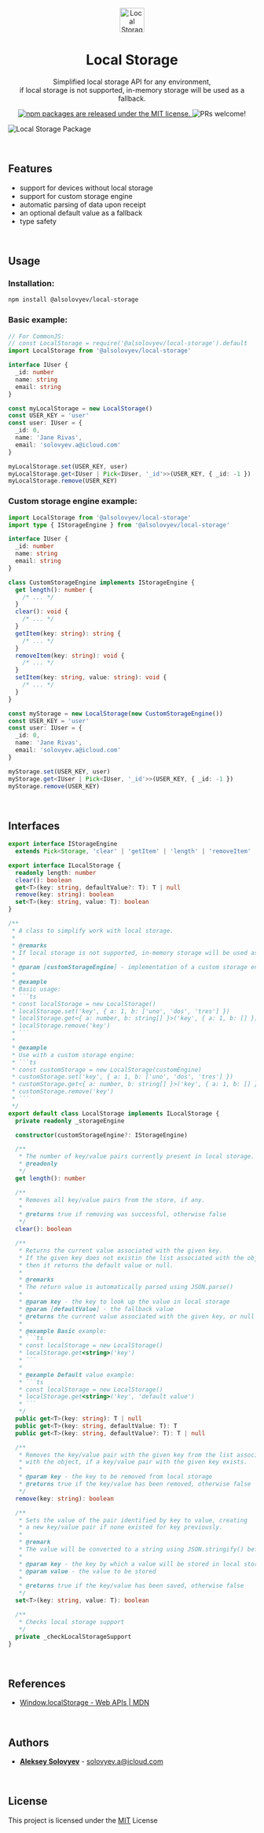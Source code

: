<br />
<div align="center">
  <img src="https://raw.githubusercontent.com/alsolovyev/npm-packages/master/packages/local-storage/assets/icon.png?raw=true" width="50" alt="Local Storage Package"/>
  <h1>Local Storage</h1>
  <p>Simplified local storage API for any environment, <br/> if local storage is not supported, in-memory storage will be used as a fallback.</p>

  <p>
    <a href="https://github.com/alsolovyev/npm-packages/blob/master/LICENSE">
      <img src="https://img.shields.io/badge/license-MIT-blue.svg" alt="npm packages are released under the MIT license." />
    </a>
    <img src="https://img.shields.io/badge/PRs-welcome-brightgreen.svg" alt="PRs welcome!" />
  </p>
</div>

![Local Storage Package](https://raw.githubusercontent.com/alsolovyev/npm-packages/master/packages/local-storage/assets/thumbnail.jpg)

<br />

## Features

- support for devices without local storage
- support for custom storage engine
- automatic parsing of data upon receipt
- an optional default value as a fallback
- type safety

<br />

## Usage

### Installation:

```sh
npm install @alsolovyev/local-storage
```

### Basic example:

```ts
// For CommonJS:
// const LocalStorage = require('@alsolovyev/local-storage').default
import LocalStorage from '@alsolovyev/local-storage'

interface IUser {
  _id: number
  name: string
  email: string
}

const myLocalStorage = new LocalStorage()
const USER_KEY = 'user'
const user: IUser = {
  _id: 0,
  name: 'Jane Rivas',
  email: 'solovyev.a@icloud.com'
}

myLocalStorage.set(USER_KEY, user)
myLocalStorage.get<IUser | Pick<IUser, '_id'>>(USER_KEY, { _id: -1 })
myLocalStorage.remove(USER_KEY)
```

### Custom storage engine example:

```ts
import LocalStorage from '@alsolovyev/local-storage'
import type { IStorageEngine } from '@alsolovyev/local-storage'

interface IUser {
  _id: number
  name: string
  email: string
}

class CustomStorageEngine implements IStorageEngine {
  get length(): number {
    /* ... */
  }
  clear(): void {
    /* ... */
  }
  getItem(key: string): string {
    /* ... */
  }
  removeItem(key: string): void {
    /* ... */
  }
  setItem(key: string, value: string): void {
    /* ... */
  }
}

const myStorage = new LocalStorage(new CustomStorageEngine())
const USER_KEY = 'user'
const user: IUser = {
  _id: 0,
  name: 'Jane Rivas',
  email: 'solovyev.a@icloud.com'
}

myStorage.set(USER_KEY, user)
myStorage.get<IUser | Pick<IUser, '_id'>>(USER_KEY, { _id: -1 })
myStorage.remove(USER_KEY)
```

<br />

## Interfaces

````ts
export interface IStorageEngine
  extends Pick<Storage, 'clear' | 'getItem' | 'length' | 'removeItem' | 'setItem'> {}

export interface ILocalStorage {
  readonly length: number
  clear(): boolean
  get<T>(key: string, defaultValue?: T): T | null
  remove(key: string): boolean
  set<T>(key: string, value: T): boolean
}

/**
 * A class to simplify work with local storage.
 *
 * @remarks
 * If local storage is not supported, in-memory storage will be used as a fallback.
 *
 * @param [customStorageEngine] - implementation of a custom storage engine
 *
 * @example
 * Basic usage:
 * ```ts
 * const localStorage = new LocalStorage()
 * localStorage.set('key', { a: 1, b: ['uno', 'dos', 'tres'] })
 * localStorage.get<{ a: number, b: string[] }>('key', { a: 1, b: [] })
 * localStorage.remove('key')
 * ```
 *
 * @example
 * Use with a custom storage engine:
 * ```ts
 * const customStorage = new LocalStorage(customEngine)
 * customStorage.set('key', { a: 1, b: ['uno', 'dos', 'tres'] })
 * customStorage.get<{ a: number, b: string[] }>('key', { a: 1, b: [] })
 * customStorage.remove('key')
 * ```
 */
export default class LocalStorage implements ILocalStorage {
  private readonly _storageEngine

  constructor(customStorageEngine?: IStorageEngine)

  /**
   * The number of key/value pairs currently present in local storage.
   * @readonly
   */
  get length(): number

  /**
   * Removes all key/value pairs from the store, if any.
   *
   * @returns true if removing was successful, otherwise false
   */
  clear(): boolean

  /**
   * Returns the current value associated with the given key.
   * If the given key does not existin the list associated with the object,
   * then it returns the default value or null.
   *
   * @remarks
   * The return value is automatically parsed using JSON.parse()
   *
   * @param key - the key to look up the value in local storage
   * @param [defaultValue] - the fallback value
   * @returns the current value associated with the given key, or null
   *
   * @example Basic example:
   * ```ts
   * const localStorage = new LocalStorage()
   * localStorage.get<string>('key')
   * ```
   *
   * @example Default value example:
   * ```ts
   * const localStorage = new LocalStorage()
   * localStorage.get<string>('key', 'default value')
   * ```
   */
  public get<T>(key: string): T | null
  public get<T>(key: string, defaultValue: T): T
  public get<T>(key: string, defaultValue?: T): T | null

  /**
   * Removes the key/value pair with the given key from the list associated
   * with the object, if a key/value pair with the given key exists.
   *
   * @param key - the key to be removed from local storage
   * @returns true if the key/value has been removed, otherwise false
   */
  remove(key: string): boolean

  /**
   * Sets the value of the pair identified by key to value, creating
   * a new key/value pair if none existed for key previously.
   *
   * @remark
   * The value will be converted to a string using JSON.stringify() before being stored
   *
   * @param key - the key by which a value will be stored in local storage
   * @param value - the value to be stored
   *
   * @returns true if the key/value has been saved, otherwise false
   */
  set<T>(key: string, value: T): boolean

  /**
   * Checks local storage support
   */
  private _checkLocalStorageSupport
}
````

<br/>

## References

- [Window.localStorage - Web APIs | MDN](https://developer.mozilla.org/en-US/docs/Web/API/Window/localStorage)

<br/>

## Authors

- **[Aleksey Solovyev](https://github.com/alsolovyev)** - [solovyev.a@icloud.com](mailto:solovyev.a@icloud.com)

<br/>

## License

This project is licensed under the [MIT](https://github.com/alsolovyev/npm-packages/blob/master/LICENSE) License
